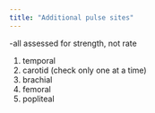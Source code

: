 ```yaml
---
title: "Additional pulse sites"
---
```

-all assessed for strength, not rate
1) temporal
2) carotid (check only one at a time)
3) brachial
4) femoral
5) popliteal

